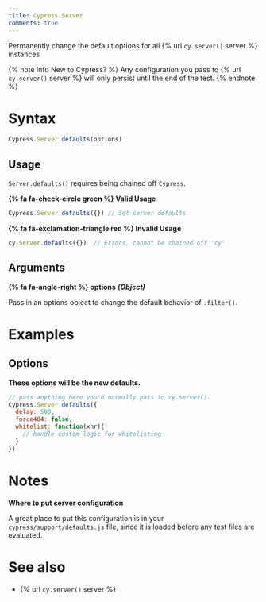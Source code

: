 ```yaml
---
title: Cypress.Server
comments: true
---
```


Permanently change the default options for all {% url `cy.server()` server %} instances

{% note info New to Cypress? %}
Any configuration you pass to {% url `cy.server()` server %} will only persist until the end of the test.
{% endnote %}

# Syntax

```javascript
Cypress.Server.defaults(options)
```

## Usage

`Server.defaults()` requires being chained off `Cypress`.

**{% fa fa-check-circle green %} Valid Usage**

```javascript
Cypress.Server.defaults({}) // Set server defaults
```

**{% fa fa-exclamation-triangle red %} Invalid Usage**

```javascript
cy.Server.defaults({})  // Errors, cannot be chained off 'cy'
```

## Arguments

**{% fa fa-angle-right %} options**  ***(Object)***

Pass in an options object to change the default behavior of `.filter()`.

# Examples

## Options

**These options will be the new defaults.**

```javascript
// pass anything here you'd normally pass to cy.server().
Cypress.Server.defaults({
  delay: 500,
  force404: false,
  whitelist: function(xhr){
    // handle custom logic for whitelisting
  }
})
```

# Notes

**Where to put server configuration**

A great place to put this configuration is in your `cypress/support/defaults.js` file, since it is loaded before any test files are evaluated.

# See also

- {% url `cy.server()` server %}
